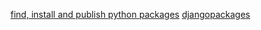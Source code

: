 [find, install and publish python packages](https://pypi.org/)
[djangopackages](https://djangopackages.org/)